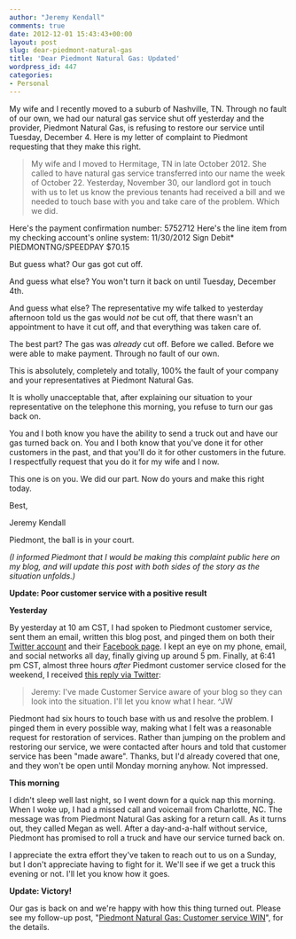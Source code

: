 ```yaml
---
author: "Jeremy Kendall"
comments: true
date: 2012-12-01 15:43:43+00:00
layout: post
slug: dear-piedmont-natural-gas
title: 'Dear Piedmont Natural Gas: Updated'
wordpress_id: 447
categories:
- Personal
---
```


My wife and I recently moved to a suburb of Nashville, TN.  Through no fault of our own, we had our natural gas service shut off yesterday and the provider, Piedmont Natural Gas, is refusing to restore our service until Tuesday, December 4.  Here is my letter of complaint to Piedmont requesting that they make this right.



> My wife and I moved to Hermitage, TN in late October 2012.  She called to have natural gas service transferred into our name the week of October 22.  Yesterday, November 30, our landlord got in touch with us to let us know the previous tenants had received a bill and we needed to touch base with you and take care of the problem.  Which we did.

Here's the payment confirmation number: 5752712
Here's the line item from my checking account's online system: 
11/30/2012 Sign Debit* PIEDMONTNG/SPEEDPAY $70.15

But guess what?  Our gas got cut off.

And guess what else?  You won't turn it back on until Tuesday, December 4th.

And guess what else? The representative my wife talked to yesterday afternoon told us the gas would *not* be cut off, that there wasn't an appointment to have it cut off, and that everything was taken care of.

The best part? The gas was *already* cut off.  Before we called.  Before we were able to make payment.  Through no fault of our own.

This is absolutely, completely and totally, 100% the fault of your company and your representatives at Piedmont Natural Gas.  

It is wholly unacceptable that, after explaining our situation to your representative on the telephone this morning, you refuse to turn our gas back on.

You and I both know you have the ability to send a truck out and have our gas turned back on.  You and I both know that you've done it for other customers in the past, and that you'll do it for other customers in the future.  I respectfully request that you do it for my wife and I now.

This one is on you.  We did our part.  Now do yours and make this right today.

Best,

Jeremy Kendall



Piedmont, the ball is in your court.

_(I informed Piedmont that I would be making this complaint public here on my blog, and will update this post with both sides of the story as the situation unfolds.)_

**Update: Poor customer service with a positive result**

**Yesterday**

By yesterday at 10 am CST, I had spoken to Piedmont customer service, sent them an email, written this blog post, and pinged them on both their [Twitter account](https://twitter.com/PiedmontNG) and their [Facebook page](https://www.facebook.com/PiedmontNG).  I kept an eye on my phone, email, and social networks all day, finally giving up around 5 pm.  Finally, at 6:41 pm CST, almost three hours *after* Piedmont customer service closed for the weekend, I received [this reply via Twitter](https://twitter.com/PiedmontNG/status/275037051588599808):



> Jeremy: I've made Customer Service aware of your blog so they can look into the situation. I'll let you know what I hear. ^JW



Piedmont had six hours to touch base with us and resolve the problem.  I pinged them in every possible way, making what I felt was a reasonable request for restoration of services.  Rather than jumping on the problem and restoring our service, we were contacted after hours and told that customer service has been "made aware".  Thanks, but I'd already covered that one, and they won't be open until Monday morning anyhow.  Not impressed.

**This morning**

I didn't sleep well last night, so I went down for a quick nap this morning.  When I woke up, I had a missed call and voicemail from Charlotte, NC.  The message was from Piedmont Natural Gas asking for a return call.  As it turns out, they called Megan as well.  After a day-and-a-half without service, Piedmont has promised to roll a truck and have our service turned back on.

I appreciate the extra effort they've taken to reach out to us on a Sunday, but I don't appreciate having to fight for it.  We'll see if we get a truck this evening or not.  I'll let you know how it goes.

**Update: Victory!**

Our gas is back on and we're happy with how this thing turned out.  Please see my follow-up post, "[Piedmont Natural Gas: Customer service WIN](http://www.jeremykendall.net/2012/12/02/piedmont-natural-gas-customer-service-win/)", for the details.
